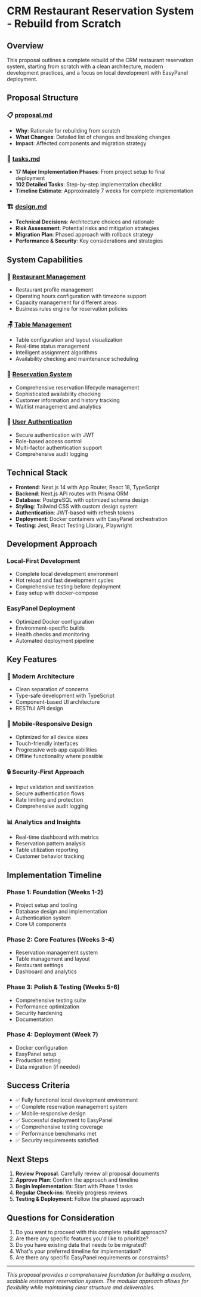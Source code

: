 # CRM Restaurant Reservation System - Rebuild from Scratch

## Overview
This proposal outlines a complete rebuild of the CRM restaurant reservation system, starting from scratch with a clean architecture, modern development practices, and a focus on local development with EasyPanel deployment.

## Proposal Structure

### 📋 [proposal.md](./proposal.md)
- **Why**: Rationale for rebuilding from scratch
- **What Changes**: Detailed list of changes and breaking changes
- **Impact**: Affected components and migration strategy

### 📝 [tasks.md](./tasks.md)
- **17 Major Implementation Phases**: From project setup to final deployment
- **102 Detailed Tasks**: Step-by-step implementation checklist
- **Timeline Estimate**: Approximately 7 weeks for complete implementation

### 🏗️ [design.md](./design.md)
- **Technical Decisions**: Architecture choices and rationale
- **Risk Assessment**: Potential risks and mitigation strategies
- **Migration Plan**: Phased approach with rollback strategy
- **Performance & Security**: Key considerations and strategies

## System Capabilities

### 🏪 [Restaurant Management](./specs/restaurant-management/spec.md)
- Restaurant profile management
- Operating hours configuration with timezone support
- Capacity management for different areas
- Business rules engine for reservation policies

### 🪑 [Table Management](./specs/table-management/spec.md)
- Table configuration and layout visualization
- Real-time status management
- Intelligent assignment algorithms
- Availability checking and maintenance scheduling

### 📅 [Reservation System](./specs/reservation-system/spec.md)
- Comprehensive reservation lifecycle management
- Sophisticated availability checking
- Customer information and history tracking
- Waitlist management and analytics

### 🔐 [User Authentication](./specs/user-authentication/spec.md)
- Secure authentication with JWT
- Role-based access control
- Multi-factor authentication support
- Comprehensive audit logging

## Technical Stack

- **Frontend**: Next.js 14 with App Router, React 18, TypeScript
- **Backend**: Next.js API routes with Prisma ORM
- **Database**: PostgreSQL with optimized schema design
- **Styling**: Tailwind CSS with custom design system
- **Authentication**: JWT-based with refresh tokens
- **Deployment**: Docker containers with EasyPanel orchestration
- **Testing**: Jest, React Testing Library, Playwright

## Development Approach

### Local-First Development
- Complete local development environment
- Hot reload and fast development cycles
- Comprehensive testing before deployment
- Easy setup with docker-compose

### EasyPanel Deployment
- Optimized Docker configuration
- Environment-specific builds
- Health checks and monitoring
- Automated deployment pipeline

## Key Features

### 🚀 Modern Architecture
- Clean separation of concerns
- Type-safe development with TypeScript
- Component-based UI architecture
- RESTful API design

### 📱 Mobile-Responsive Design
- Optimized for all device sizes
- Touch-friendly interfaces
- Progressive web app capabilities
- Offline functionality where possible

### 🔒 Security-First Approach
- Input validation and sanitization
- Secure authentication flows
- Rate limiting and protection
- Comprehensive audit logging

### 📊 Analytics and Insights
- Real-time dashboard with metrics
- Reservation pattern analysis
- Table utilization reporting
- Customer behavior tracking

## Implementation Timeline

### Phase 1: Foundation (Weeks 1-2)
- Project setup and tooling
- Database design and implementation
- Authentication system
- Core UI components

### Phase 2: Core Features (Weeks 3-4)
- Reservation management system
- Table management and layout
- Restaurant settings
- Dashboard and analytics

### Phase 3: Polish & Testing (Weeks 5-6)
- Comprehensive testing suite
- Performance optimization
- Security hardening
- Documentation

### Phase 4: Deployment (Week 7)
- Docker configuration
- EasyPanel setup
- Production testing
- Data migration (if needed)

## Success Criteria

- ✅ Fully functional local development environment
- ✅ Complete reservation management system
- ✅ Mobile-responsive design
- ✅ Successful deployment to EasyPanel
- ✅ Comprehensive testing coverage
- ✅ Performance benchmarks met
- ✅ Security requirements satisfied

## Next Steps

1. **Review Proposal**: Carefully review all proposal documents
2. **Approve Plan**: Confirm the approach and timeline
3. **Begin Implementation**: Start with Phase 1 tasks
4. **Regular Check-ins**: Weekly progress reviews
5. **Testing & Deployment**: Follow the phased approach

## Questions for Consideration

1. Do you want to proceed with this complete rebuild approach?
2. Are there any specific features you'd like to prioritize?
3. Do you have existing data that needs to be migrated?
4. What's your preferred timeline for implementation?
5. Are there any specific EasyPanel requirements or constraints?

---

*This proposal provides a comprehensive foundation for building a modern, scalable restaurant reservation system. The modular approach allows for flexibility while maintaining clear structure and deliverables.*